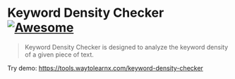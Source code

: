 # Keyword Density Checker [![Awesome](https://cdn.rawgit.com/sindresorhus/awesome/d7305f38d29fed78fa85652e3a63e154dd8e8829/media/badge.svg)](https://github.com/sindresorhus/awesome)

>Keyword Density Checker is designed to analyze the keyword density of a given piece of text.

Try demo: https://tools.waytolearnx.com/keyword-density-checker
